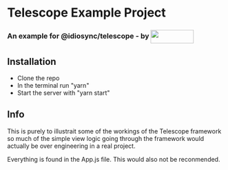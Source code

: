 # Telescope Example Project

<h3>An example for @idiosync/telescope - by  <a href="https://www.npmjs.com/~idiosync"><img width="100px" height="31px" valign="middle" src="https://storage.googleapis.com/idiosync-web-images/telescope/idiosync_very_small.png"></a></h3>
 

## Installation
- Clone the repo
- In the terminal run "yarn"
- Start the server with "yarn start"


## Info
This is purely to illustrait some of the workings of the Telescope framework so much of the simple
view logic going through the framework would actually be over engineering in a real project.

Everything is found in the App.js file. This would also not be reconmended.
